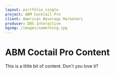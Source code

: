 ```yaml
---
layout: portfolio_single
project: ABM Cocktail Pro
client: American Beverage Marketers
producer: DBS Interactive
bgimg: /images/something.jpg
---
```


# ABM Coctail Pro Content

This is a little bit of content. Don't you love it?
